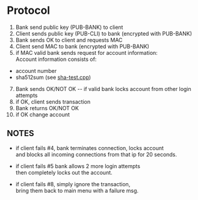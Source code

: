 Protocol
==============

1. Bank send public key (PUB-BANK) to client
2. Client sends public key (PUB-CLI) to bank (encrypted with PUB-BANK)
3. Bank sends OK to client and requests MAC
4. Client send MAC to bank (encrypted with PUB-BANK)
5. if MAC valid bank sends request for account information:  
  Account information consists of:
  * account number
  *  sha512sum (see [sha-test.cpp](https://github.com/FireElementalNE/CSCI6320-project/blob/master/prototyping/sha-test.cpp))
7. Bank sends OK/NOT OK
     -- if valid bank locks account from other login attempts
8. if OK, client sends transaction
9. Bank returns OK/NOT OK
10. if OK change account

NOTES
-------
* if client fails #4, bank terminates connection, locks account  
  and blocks all incoming connections from that ip for
  20 seconds.

* if client fails #5 bank allows 2 more login attempts  
 then completely locks out the account.

* if client fails #8, simply ignore the transaction,  
 bring them back to main menu with a failure msg.
